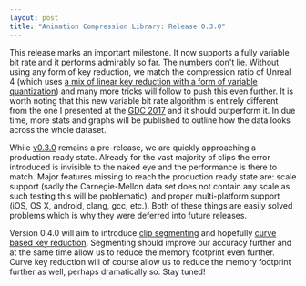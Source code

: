 ```yaml
---
layout: post
title: "Animation Compression Library: Release 0.3.0"
---
```

This release marks an important milestone. It now supports a fully variable bit rate and it performs admirably so far. [The numbers don't lie.](https://github.com/nfrechette/acl/blob/develop/docs/acl_vs_ue4_vs_unity.md) Without using any form of key reduction, we match the compression ratio of Unreal 4 (which uses [a mix of linear key reduction with a form of variable quantization](http://nfrechette.github.io/2017/01/11/anim_compression_unreal4/)) and many more tricks will follow to push this even further. It is worth noting that this new variable bit rate algorithm is entirely different from the one I presented at the [GDC 2017](http://nfrechette.github.io/2017/03/08/anim_compression_gdc2017/) and it should outperform it. In due time, more stats and graphs will be published to outline how the data looks across the whole dataset.

While [v0.3.0](https://github.com/nfrechette/acl/releases/tag/v0.3.0) remains a pre-release, we are quickly approaching a production ready state. Already for the vast majority of clips the error introduced is invisible to the naked eye and the performance is there to match. Major features missing to reach the production ready state are: scale support (sadly the Carnegie-Mellon data set does not contain any scale as such testing this will be problematic), and proper multi-platform support (iOS, OS X, android, clang, gcc, etc.). Both of these things are easily solved problems which is why they were deferred into future releases.

Version 0.4.0 will aim to introduce [clip segmenting](http://nfrechette.github.io/2016/11/10/anim_compression_uniform_segmenting/) and hopefully [curve based key reduction](http://nfrechette.github.io/2016/12/10/anim_compression_curve_fitting/). Segmenting should improve our accuracy further and at the same time allow us to reduce the memory footprint even further. Curve key reduction will of course allow us to reduce the memory footprint further as well, perhaps dramatically so. Stay tuned!

